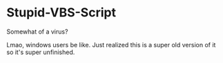 # Stupid-VBS-Script
Somewhat of a virus?

Lmao, windows users be like.
Just realized this is a super old version of it so it's super unfinished.
